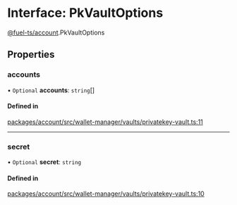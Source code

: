 # Interface: PkVaultOptions

[@fuel-ts/account](/api/Account/index.md).PkVaultOptions

## Properties

### accounts

• `Optional` **accounts**: `string`[]

#### Defined in

[packages/account/src/wallet-manager/vaults/privatekey-vault.ts:11](https://github.com/FuelLabs/fuels-ts/blob/8172e06047e1e0ed06f0ac2f92f4f4ad1a719c7c/packages/account/src/wallet-manager/vaults/privatekey-vault.ts#L11)

___

### secret

• `Optional` **secret**: `string`

#### Defined in

[packages/account/src/wallet-manager/vaults/privatekey-vault.ts:10](https://github.com/FuelLabs/fuels-ts/blob/8172e06047e1e0ed06f0ac2f92f4f4ad1a719c7c/packages/account/src/wallet-manager/vaults/privatekey-vault.ts#L10)
